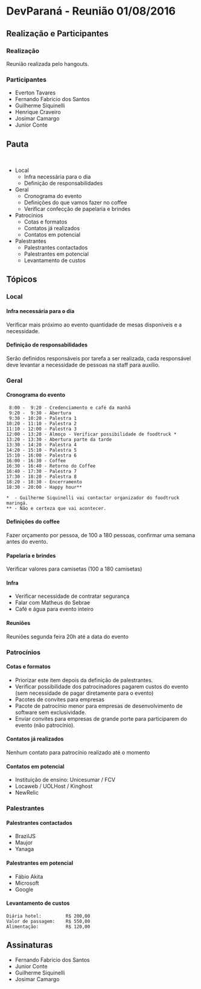 # DevParaná - Reunião 01/08/2016

## Realização e Participantes
### Realização
Reunião realizada pelo hangouts.

### Participantes
- Everton Tavares
- Fernando Fabricio dos Santos
- Guilherme Siquinelli
- Henrique Craveiro
- Josimar Camargo
- Junior Conte

## Pauta
​
* Local
    - Infra necessária para o dia
    - Definição de responsabilidades
* Geral
    - Cronograma do evento
    - Definições do que vamos fazer no coffee
    - Verificar confecção de papelaria e brindes
* Patrocínios
    - Cotas e formatos
    - Contatos já realizados
    - Contatos em potencial
* Palestrantes
    - Palestrantes contactados
    - Palestrantes em potencial
    - Levantamento de custos

## Tópicos
### Local
#### Infra necessária para o dia

Verificar mais próximo ao evento quantidade de mesas disponíveis e a necessidade.

#### Definição de responsabilidades

Serão definidos responsáveis por tarefa a ser realizada, cada responsável deve levantar a necessidade de pessoas na staff para auxílio.

### Geral

#### Cronograma do evento

```
 8:00 -  9:20 - Credenciamento e café da manhã
 9:20 -  9:30 - Abertura
 9:30 - 10:20 - Palestra 1
10:20 - 11:10 - Palestra 2
11:10 - 12:00 - Palestra 3
12:00 - 13:20 - Almoço - Verificar possibilidade de foodtruck *
13:20 - 13:30 - Abertura parte da tarde
13:30 - 14:20 - Palestra 4
14:20 - 15:10 - Palestra 5
15:10 - 16:00 - Palestra 6
16:00 - 16:30 - Coffee
16:30 - 16:40 - Retorno do Coffee
16:40 - 17:30 - Palestra 7
17:30 - 18:20 - Palestra 8
18:20 - 18:30 - Encerramento
18:30 - 20:00 - Happy hour**

*  - Guilherme Siquinelli vai contactar organizador do foodtruck maringá.
** - Não e certeza que vai acontecer.
```

#### Definições do coffee

Fazer orçamento por pessoa, de 100 a 180 pessoas, confirmar uma semana antes do evento.

#### Papelaria e brindes

Verificar valores para camisetas (100 a 180 camisetas)

#### Infra

- Verificar necessidade de contratar segurança
- Falar com Matheus do Sebrae
- Café e água para evento inteiro

#### Reuniões

Reuniões segunda feira 20h até a data do evento

### Patrocínios
#### Cotas e formatos
- Priorizar este item depois da definição de palestrantes.
- Verificar possibilidade dos patrocinadores pagarem custos do evento (sem necessidade de pagar diretamente para o evento)
- Pacotes de convites para empresas
- Pacote de patrocínio menor para empresas de desenvolvimento de software sem exclusividade.
- Enviar convites para empresas de grande porte para participarem do evento (não patrocínio).

#### Contatos já realizados

Nenhum contato para patrocínio realizado até o momento

#### Contatos em potencial
- Instituição de ensino: Unicesumar / FCV
- Locaweb / UOLHost / Kinghost
- NewRelic

### Palestrantes
#### Palestrantes contactados
- BrazilJS
- Maujor
- Yanaga

#### Palestrantes em potencial
- Fábio Akita
- Microsoft
- Google

#### Levantamento de custos
```
Diária hotel:         R$ 200,00
Valor de passagem:    R$ 550,00
Alimentação:          R$ 120,00
```

## Assinaturas
- Fernando Fabricio dos Santos
- Junior Conte
- Guilherme Siquinelli
- Josimar Camargo
